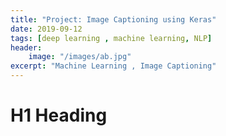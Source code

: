 ```yaml
---
title: "Project: Image Captioning using Keras"
date: 2019-09-12
tags: [deep learning , machine learning, NLP]
header:
    image: "/images/ab.jpg"
excerpt: "Machine Learning , Image Captioning"
---
```


# H1 Heading 